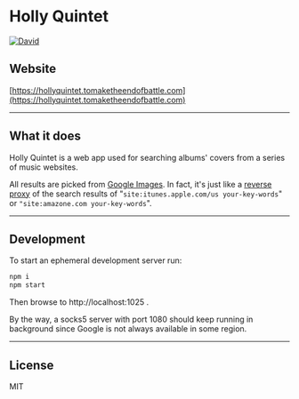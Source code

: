 # Holly Quintet

[![David](https://img.shields.io/david/arianrhodsandlot/Holly-Quintet.svg)](https://github.com/arianrhodsandlot/Holly-Quintet/blob/master/package-lock.json)

## Website

[https://hollyquintet.tomaketheendofbattle.com](https://hollyquintet.tomaketheendofbattle.com)

---

## What it does

Holly Quintet is a web app used for searching albums' covers from a series of music websites.

All results are picked from [Google Images](https://www.google.com/imghp). In fact, it's just like a [reverse proxy](http://en.wikipedia.org/wiki/Reverse_proxy) of the search results of "`site:itunes.apple.com/us your-key-words`" or `"site:amazone.com your-key-words`".

---

## Development

To start an ephemeral development server run:

```sh
npm i
npm start
```

Then browse to http://localhost:1025 .

By the way, a socks5 server with port 1080 should keep running in background since Google is not always available in some region.

---

## License

MIT
